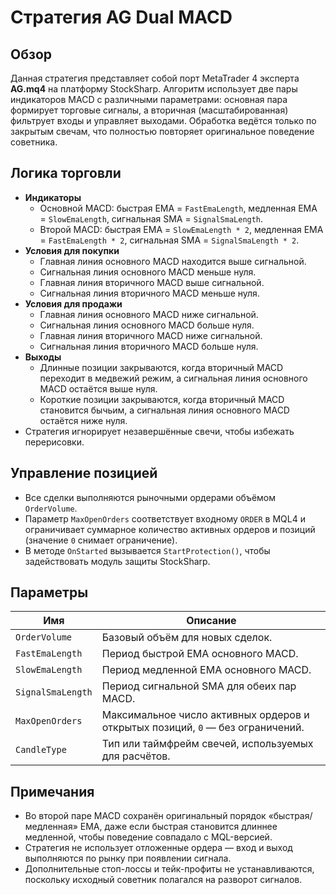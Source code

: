 # Стратегия AG Dual MACD

## Обзор
Данная стратегия представляет собой порт MetaTrader 4 эксперта **AG.mq4** на платформу StockSharp. Алгоритм использует две пары индикаторов MACD с различными параметрами: основная пара формирует торговые сигналы, а вторичная (масштабированная) фильтрует входы и управляет выходами. Обработка ведётся только по закрытым свечам, что полностью повторяет оригинальное поведение советника.

## Логика торговли
- **Индикаторы**
  - Основной MACD: быстрая EMA = `FastEmaLength`, медленная EMA = `SlowEmaLength`, сигнальная SMA = `SignalSmaLength`.
  - Второй MACD: быстрая EMA = `SlowEmaLength * 2`, медленная EMA = `FastEmaLength * 2`, сигнальная SMA = `SignalSmaLength * 2`.
- **Условия для покупки**
  - Главная линия основного MACD находится выше сигнальной.
  - Сигнальная линия основного MACD меньше нуля.
  - Главная линия вторичного MACD выше сигнальной.
  - Сигнальная линия вторичного MACD меньше нуля.
- **Условия для продажи**
  - Главная линия основного MACD ниже сигнальной.
  - Сигнальная линия основного MACD больше нуля.
  - Главная линия вторичного MACD ниже сигнальной.
  - Сигнальная линия вторичного MACD больше нуля.
- **Выходы**
  - Длинные позиции закрываются, когда вторичный MACD переходит в медвежий режим, а сигнальная линия основного MACD остаётся выше нуля.
  - Короткие позиции закрываются, когда вторичный MACD становится бычьим, а сигнальная линия основного MACD остаётся ниже нуля.
- Стратегия игнорирует незавершённые свечи, чтобы избежать перерисовки.

## Управление позицией
- Все сделки выполняются рыночными ордерами объёмом `OrderVolume`.
- Параметр `MaxOpenOrders` соответствует входному `ORDER` в MQL4 и ограничивает суммарное количество активных ордеров и позиций (значение `0` снимает ограничение).
- В методе `OnStarted` вызывается `StartProtection()`, чтобы задействовать модуль защиты StockSharp.

## Параметры
| Имя | Описание |
| --- | --- |
| `OrderVolume` | Базовый объём для новых сделок. |
| `FastEmaLength` | Период быстрой EMA основного MACD. |
| `SlowEmaLength` | Период медленной EMA основного MACD. |
| `SignalSmaLength` | Период сигнальной SMA для обеих пар MACD. |
| `MaxOpenOrders` | Максимальное число активных ордеров и открытых позиций, `0` — без ограничений. |
| `CandleType` | Тип или таймфрейм свечей, используемых для расчётов. |

## Примечания
- Во второй паре MACD сохранён оригинальный порядок «быстрая/медленная» EMA, даже если быстрая становится длиннее медленной, чтобы поведение совпадало с MQL-версией.
- Стратегия не использует отложенные ордера — вход и выход выполняются по рынку при появлении сигнала.
- Дополнительные стоп-лоссы и тейк-профиты не устанавливаются, поскольку исходный советник полагался на разворот сигналов.
